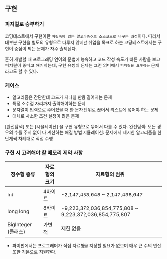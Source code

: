 ## 구현
### 피지컬로 승부하기
코딩테스트에서 구현이란 `머릿속에 있는 알고리즘ㅇ르 소스코드로 바꾸는 과정`이다.
따라서 대부분 구현을 별도의 유형으로 다루지 않지만 취업을 목표로 하는 코딩테스트에서는 구현이 중심이 되는 문제가 자주 출제된다.

흔히 개발할 때 프로그래밍 언어의 문법에 능숙하고 코드 작성 속도가 빠른 사람을 보고 피지컬이 좋다고 얘기하는데,
구현 유형의 문제는 그런 의미에서 `피지컬을 요구하는` 문제라고도 할 수 있다.

### 케이스
- 알고리즘은 간단한데 코드가 지나칠 만큼 길어지는 문제
- 특정 소수점 자리까지 출력해야하는 문제
- 문자열이 입력으로 주어졌을 때 한 문자 단위로 끊어서 리스트에 넣어야 하는 문제
- 대체로 사소한 조건 설정이 많은 문제

[완전탐색] 또는 [시뮬레이션] 을 구현 유형으로 묶어서 다룰 수 있다.
완전탐색: 모든 경우의 수를 주저 없이 다 계산하는 해결 방법
시뮬레이션: 문제에서 제시한 알고리즘을 한 단계씩 차례대로 직접 수행

### 구현 시 고려해야 할 메모리 제약 사항
| 정수형 종류 | 자료형의 크기 | 자료형의 범위 |
| --- | --- | --- |
| int  | 4바이트 | -2,147,483,648 ~ 2,147,438,647 |
| long long | 8바이트 | -9,223,372,036,854,775,808 ~ 9,223,372,036,854,775,807 |
| BigInteger (클래스) | 가변젹 | 제한 없음 

* 파이썬에서는 프로그래머가 직접 자료형을 지정할 필요가 없으며 매우 큰 수의 연산 또한 기본으로 지원한다.

